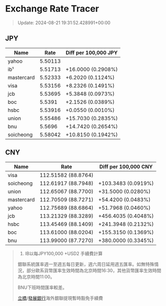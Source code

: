 # Exchange Rate Tracer

> Update: 2024-08-21 19:31:52.428991+00:00

## JPY

| Name       |    Rate | Diff per 100,000 JPY   |
|------------|---------|------------------------|
| yahoo      | 5.50113 |                        |
| ib¹        | 5.51713 | +16.0000 (0.2908%)     |
| mastercard | 5.52333 | +6.2020 (0.1124%)      |
| visa       | 5.53156 | +8.2326 (0.1491%)      |
| jcb        | 5.53695 | +5.3848 (0.0973%)      |
| boc        | 5.5391  | +2.1526 (0.0389%)      |
| hsbc       | 5.53916 | +0.0550 (0.0010%)      |
| union      | 5.55486 | +15.7030 (0.2835%)     |
| bnu        | 5.5696  | +14.7420 (0.2654%)     |
| soicheong  | 5.58042 | +10.8150 (0.1942%)     |

## CNY

| Name       | Rate                | Diff per 100,000 CNY   |
|------------|---------------------|------------------------|
| visa       | 112.51582	(88.8764) |                        |
| soicheong  | 112.61917	(88.7948) | +103.3483 (0.0919%)    |
| union      | 112.65067	(88.7700) | +31.5000 (0.0280%)     |
| mastercard | 112.70509	(88.7271) | +54.4200 (0.0483%)     |
| yahoo      | 112.75689	(88.6864) | +51.7968 (0.0460%)     |
| jcb        | 113.21329	(88.3289) | +456.4035 (0.4048%)    |
| hsbc       | 113.45469	(88.1409) | +241.3948 (0.2132%)    |
| boc        | 113.61000	(88.0204) | +155.3150 (0.1369%)    |
| bnu        | 113.99000	(87.7270) | +380.0000 (0.3345%)    |


> 1. IB以每JPY100,000 +USD2 手續費計算
>
> 銀聯系統匯率週一至週五每日更新，週六周日延用週五匯率。如無特殊情況，部分歐系貨幣匯率生效時間為北京時間16:30，其他貨幣匯率生效時間為北京時間11:00。
>
> BNU下班時間匯率較差。
>
> [立橋](https://www.wlbank.com.mo/uploads/ueditor/file/20181211/1544536513900230.pdf)/[發展銀行](https://www.mdb.com.mo/Service_Charges_20230728.pdf)海外銀聯提現暫時豁免手續費

